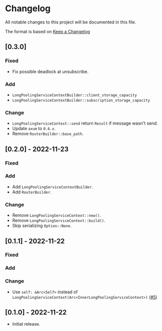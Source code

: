 # Changelog
All notable changes to this project will be documented in this file.

The format is based on [Keep a Changelog](https://keepachangelog.com/en/1.0.0/)

## [0.3.0]
### Fixed
- Fix possible deadlock at unsubscribe.

### Add
- `LongPoolingServiceContextBuilder::client_storage_capacity`
- `LongPoolingServiceContextBuilder::subscription_storage_capacity`

### Change
- `LongPoolingServiceContext::send` return `Result` if message wasn't send.
- Update `axum` to `0.6.x`.
- Remove `RouterBuilder::base_path`.

## [0.2.0] - 2022-11-23
### Fixed

### Add
- Add `LongPoolingServiceContextBuilder`.
- Add `RouterBuilder`.

### Change
- Remove `LongPoolingServiceContext::new()`.
- Remove `LongPoolingServiceContext::build()`.
- Skip serializing `Option::None`.

## [0.1.1] - 2022-11-22
### Fixed

### Add

### Change
- Use `self: &Arc<Self>` instead
  of `LongPoolingServiceContext(Arc<InnerLongPoolingServiceContext>)` ([#5](https://github.com/BratSinot/axum-cometd/pull/5))

## [0.1.0] - 2022-11-22
- Initial release.
